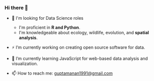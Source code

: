 ### Hi there 👋
- 🔭 I'm looking for Data Science roles
  - I'm proficient in **R and Python**.
  - I'm knowledgeable about ecology, wildlife, evolution, and **spatial analysis**.
- ⚡ I’m currently working on creating open source software for data.
- 🌱 I’m currently learning JavaScript for web-based data analysis and visualization.

- 📫 How to reach me: guptamanan1991@gmail.com
<!--
**manan-gup/manan-gup** is a ✨ _special_ ✨ repository because its `README.md` (this file) appears on your GitHub profile.

Here are some ideas to get you started:
- 👯 I’m looking to collaborate on ...
- 🤔 I’m looking for help with ...
- 💬 Ask me about ...
- 😄 Pronouns: ...
- ⚡ Fun fact: ...
-->
